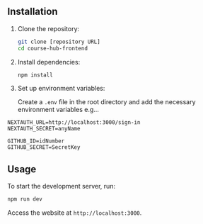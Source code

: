 ## Installation

1. Clone the repository:

   ```bash
   git clone [repository URL]
   cd course-hub-frontend
   ```

2. Install dependencies:

   ```bash
   npm install
   ```

3. Set up environment variables:

   Create a `.env` file in the root directory and add the necessary
   environment variables e.g...

```
NEXTAUTH_URL=http://localhost:3000/sign-in
NEXTAUTH_SECRET=anyName

GITHUB_ID=idNumber
GITHUB_SECRET=SecretKey
```

## Usage

To start the development server, run:

```bash
npm run dev
```

Access the website at `http://localhost:3000`.
